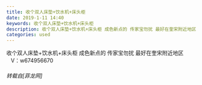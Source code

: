 ```yaml
---
title: 收个双人床垫+饮水机+床头柜
date: 2019-1-11 14:40
keywords: 收个双人床垫+饮水机+床头柜
description: 收个双人床垫+饮水机+床头柜 成色新点的 传家宝勿扰 最好在奎宋附近地区     V：w674956670
categories: used
---
```

<td class="t_f" id="postmessage_2666942">

收个双人床垫+饮水机+床头柜 成色新点的 传家宝勿扰 最好在奎宋附近地区     V：w674956670</td>
###### 转载自[菲龙网]